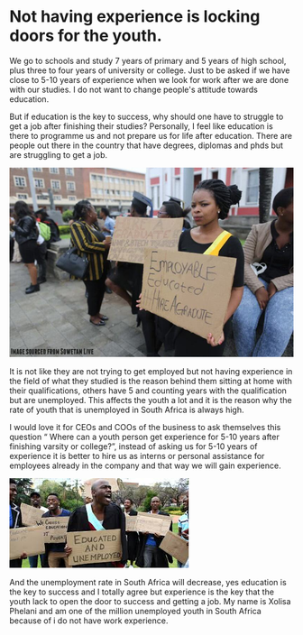 # Not having experience is locking doors for the youth.

<p>We go to schools and study 7 years of primary and 5 years of high school, plus three to four years of university or college. Just to be asked if we have close to 5-10 years of experience when we look for work after we are done with our studies. I do not want to change people's attitude towards education.</p>

<p>But if education is the key to success, why should one have to struggle to get a job after finishing their studies? Personally, I feel like education is there to programme us and not prepare us for life after education. There are people out there in the country that have degrees, diplomas and phds but are struggling to get a job.</p>

![Youth](youth.png.jpg)

<p>It is not like they are not trying to get employed but not having experience in the field of what they studied is the reason behind them sitting at home with their qualifications, others have 5 and counting years with the qualification but are unemployed. This affects the youth a lot and it is the reason why the rate of youth that is unemployed in South Africa is always high.</p>

<p>I would love it for CEOs and COOs of the business to ask themselves this question “ Where can a youth person get experience for 5-10 years after finishing varsity or college?”, instead of asking us for 5-10 years of experience it is better to hire us as interns or personal assistance for employees already in the company and that way we will gain experience.</p>

![graduate](graduate.png.jpg)

<p>And the unemployment rate in South Africa will decrease, yes education is the key to success and I totally agree but experience is the key that the youth lack to open the door to success and getting a job. My name is Xolisa Phelani and am one of the million unemployed youth in South Africa because of i do not have work experience.</p>

